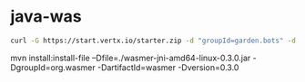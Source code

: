 # java-was

```bash
curl -G https://start.vertx.io/starter.zip -d "groupId=garden.bots" -d "artifactId=starter" -d "vertxVersion=4.3.3" -d "vertxDependencies=vertx-web" -d "language=java" -d "jdkVersion=11" -d "buildTool=maven" --output starter.zip
```

mvn install:install-file –Dfile=./wasmer-jni-amd64-linux-0.3.0.jar -DgroupId=org.wasmer -DartifactId=wasmer -Dversion=0.3.0

